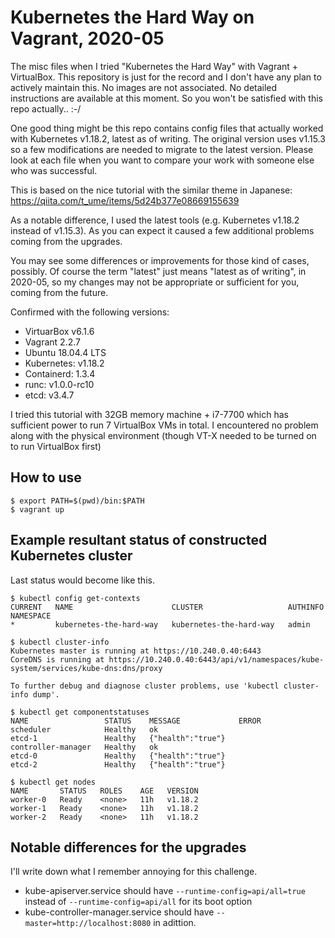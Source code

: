 # Kubernetes the Hard Way on Vagrant, 2020-05

The misc files when I tried "Kubernetes the Hard Way" with Vagrant + VirtualBox.
This repository is just for the record and I don't have any plan to actively maintain this.
No images are not associated. No detailed instructions are available at this moment.
So you won't be satisfied with this repo actually.. :-/

One good thing might be this repo contains config files that actually worked with Kubernetes v1.18.2, latest as of writing.
The original version uses v1.15.3 so a few modifications are needed to migrate to the latest version.
Please look at each file when you want to compare your work with someone else who was successful.

This is based on the nice tutorial with the similar theme in Japanese: https://qiita.com/t_ume/items/5d24b377e08669155639

As a notable difference, I used the latest tools (e.g. Kubernetes v1.18.2 instead of v1.15.3).
As you can expect it caused a few additional problems coming from the upgrades.

You may see some differences or improvements for those kind of cases, possibly.
Of course the term "latest" just means "latest as of writing", in 2020-05,
so my changes may not be appropriate or sufficient for you, coming from the future.

Confirmed with the following versions:

- VirtuarBox v6.1.6
- Vagrant 2.2.7
- Ubuntu 18.04.4 LTS
- Kubernetes: v1.18.2
- Containerd: 1.3.4
- runc: v1.0.0-rc10
- etcd: v3.4.7

I tried this tutorial with 32GB memory machine + i7-7700 which has sufficient power to run 7 VirtualBox VMs in total.
I encountered no problem along with the physical environment (though VT-X needed to be turned on to run VirtualBox first)


## How to use

```
$ export PATH=$(pwd)/bin:$PATH
$ vagrant up
```

## Example resultant status of constructed Kubernetes cluster

Last status would become like this.

```
$ kubectl config get-contexts
CURRENT   NAME                      CLUSTER                   AUTHINFO   NAMESPACE
*         kubernetes-the-hard-way   kubernetes-the-hard-way   admin

$ kubectl cluster-info
Kubernetes master is running at https://10.240.0.40:6443
CoreDNS is running at https://10.240.0.40:6443/api/v1/namespaces/kube-system/services/kube-dns:dns/proxy

To further debug and diagnose cluster problems, use 'kubectl cluster-info dump'.

$ kubectl get componentstatuses
NAME                 STATUS    MESSAGE             ERROR
scheduler            Healthy   ok
etcd-1               Healthy   {"health":"true"}
controller-manager   Healthy   ok
etcd-0               Healthy   {"health":"true"}
etcd-2               Healthy   {"health":"true"}

$ kubectl get nodes
NAME       STATUS   ROLES    AGE   VERSION
worker-0   Ready    <none>   11h   v1.18.2
worker-1   Ready    <none>   11h   v1.18.2
worker-2   Ready    <none>   11h   v1.18.2
```

## Notable differences for the upgrades

I'll write down what I remember annoying for this challenge.

- kube-apiserver.service should have `--runtime-config=api/all=true` instead of `--runtime-config=api/all` for its boot option
- kube-controller-manager.service should have `--master=http://localhost:8080` in adittion.
